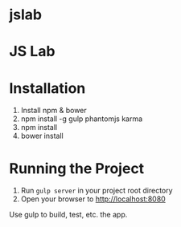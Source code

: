 # jslab
JS Lab
========

Installation
========
1. Install npm & bower
1. npm install -g gulp phantomjs karma
1. npm install
1. bower install

Running the Project
========
1. Run `gulp server` in your project root directory
1. Open your browser to [http://localhost:8080](http://localhost:8080)


Use gulp to build, test, etc. the app.
